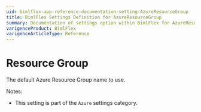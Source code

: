 ```yaml
---
uid: bimlflex-app-reference-documentation-setting-AzureResourceGroup
title: BimlFlex Settings Definition for AzureResourceGroup
summary: Documentation of settings option within BimlFlex for AzureResourceGroup
varigenceProduct: BimlFlex
varigenceArticleType: Reference
---
```


# Resource Group

The default Azure Resource Group name to use.

Notes:
* This setting is part of the `Azure` settings category.
